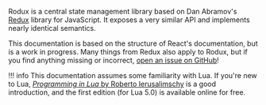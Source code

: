 Rodux is a central state management library based on Dan Abramov's [Redux](http://redux.js.org/) library for JavaScript. It exposes a very similar API and implements nearly identical semantics.

This documentation is based on the structure of React's documentation, but is a work in progress. Many things from Redux also apply to Rodux, but if you find anything missing or incorrect, [open an issue on GitHub](https://github.com/Roblox/Rodux/issues)!

!!! info
	This documentation assumes some familiarity with Lua. If you're new to Lua, [*Programming in Lua* by Roberto Ierusalimschy](https://www.lua.org/pil/) is a good introduction, and the first edition (for Lua 5.0) is available online for free.